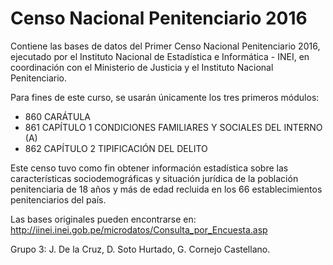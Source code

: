 # Censo Nacional Penitenciario 2016
 
Contiene las bases de datos del Primer Censo Nacional Penitenciario 2016, ejecutado por el Instituto Nacional de Estadística e Informática - INEI, en coordinación con el Ministerio de Justicia y el Instituto Nacional Penitenciario.

Para fines de este curso, se usarán únicamente los tres primeros módulos:
* 860	CARÁTULA			
* 861	CAPÍTULO 1 CONDICIONES FAMILIARES Y SOCIALES DEL INTERNO (A)			
* 862	CAPÍTULO 2 TIPIFICACIÓN DEL DELITO			

Este censo tuvo como fin obtener información estadística sobre las características  sociodemográficas y situación jurídica de la población penitenciaria de 18 años y más de edad recluida  en los 66 establecimientos penitenciarios del país.

Las bases originales pueden encontrarse en: http://iinei.inei.gob.pe/microdatos/Consulta_por_Encuesta.asp

Grupo 3:
J. De la Cruz,
D. Soto Hurtado,
G. Cornejo Castellano.
